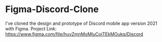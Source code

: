 # Figma-Discord-Clone
I've cloned the design and prototype of Discord mobile app version 2021 with Figma.
Project Link:
https://www.figma.com/file/huvZmnMoMIuCojTEkMOukq/Discord
